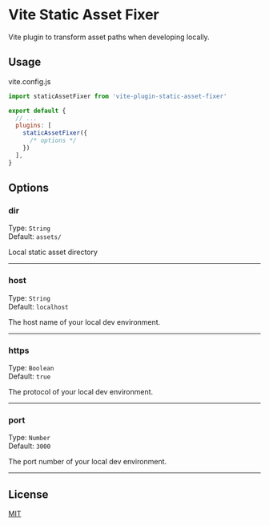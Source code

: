 # Vite Static Asset Fixer

Vite plugin to transform asset paths when developing locally.

## Usage

vite.config.js
```js
import staticAssetFixer from 'vite-plugin-static-asset-fixer'

export default {
  // ...
  plugins: [
    staticAssetFixer({
      /* options */
    })
  ],
}
```

## Options

### dir

Type: `String`<br>
Default: `assets/`

Local static asset directory

***

### host

Type: `String`<br>
Default: `localhost`

The host name of your local dev environment.

***

### https

Type: `Boolean`<br>
Default: `true`

The protocol of your local dev environment.

***

### port

Type: `Number`<br>
Default: `3000`

The port number of your local dev environment.

***

## License
[MIT](/LICENSE)
